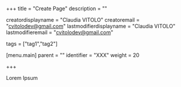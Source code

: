 +++
title = "Create Page"
description = ""

creatordisplayname = "Claudia VITOLO"
creatoremail = "cvitolodev@gmail.com"
lastmodifierdisplayname = "Claudia VITOLO"
lastmodifieremail = "cvitolodev@gmail.com"

tags = ["tag1","tag2"]

[menu.main]
parent = ""
identifier = "XXX"
weight = 20

+++

Lorem Ipsum
